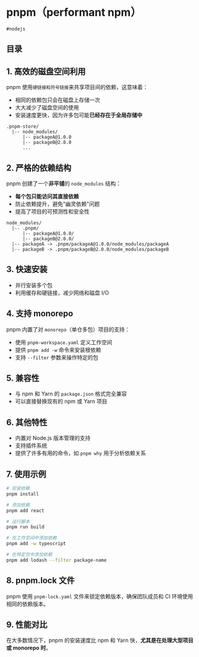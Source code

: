 
# pnpm（performant npm）

`#nodejs` 


## 目录
<!-- toc -->
 ## 1. 高效的磁盘空间利用 

pnpm 使用`硬链接和符号链接`来共享项目间的依赖，这意味着：

- 相同的依赖包只会在磁盘上存储一次
- 大大减少了磁盘空间的使用
- 安装速度更快，因为许多包可能**已经存在于全局存储中**

```
.pnpm-store/
  |-- node_modules/
      |-- packageA@1.0.0
      |-- packageB@2.0.0
      ...
```

## 2. 严格的依赖结构

pnpm 创建了一个**非平铺**的 `node_modules` 结构：

- **每个包只能访问其直接依赖**
- 防止依赖提升，避免"幽灵依赖"问题
- 提高了项目的可预测性和安全性

``` hl:2
node_modules/
  |-- .pnpm/
      |-- packageA@1.0.0/
      |-- packageB@2.0.0/
  |-- packageA -> .pnpm/packageA@1.0.0/node_modules/packageA
  |-- packageB -> .pnpm/packageB@2.0.0/node_modules/packageB
```

## 3. 快速安装

- 并行安装多个包
- 利用缓存和硬链接，减少网络和磁盘 I/O

## 4. 支持 monorepo

pnpm 内置了对 `monorepo`（单仓多包）项目的支持：

- 使用 `pnpm-workspace.yaml` 定义工作空间
- 提供 `pnpm add -w` 命令来安装根依赖
- 支持 `--filter` 参数来操作特定的包

## 5. 兼容性

- 与 npm 和 Yarn 的 `package.json` 格式完全兼容
- 可以直接替换现有的 npm 或 Yarn 项目

## 6. 其他特性

- 内置对 Node.js 版本管理的支持
- 支持插件系统
- 提供了许多有用的命令，如 `pnpm why` 用于分析依赖关系

## 7. 使用示例

```bash
# 安装依赖
pnpm install

# 添加依赖
pnpm add react

# 运行脚本
pnpm run build

# 在工作空间中添加依赖
pnpm add -w typescript

# 在特定包中添加依赖
pnpm add lodash --filter package-name
```

## 8. pnpm.lock 文件

pnpm 使用 `pnpm-lock.yaml` 文件来锁定依赖版本，确保团队成员和 CI 环境使用相同的依赖版本。

## 9. 性能对比

在大多数情况下，pnpm 的安装速度比 npm 和 Yarn 快，**尤其是在处理大型项目或 monorepo 时**。

